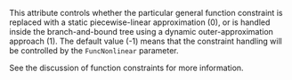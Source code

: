 This attribute controls whether the particular general function constraint is replaced with a static piecewise-linear
approximation (0), or is handled inside the branch-and-bound tree using a dynamic outer-approximation approach (1). The
default value (-1) means that the constraint handling will be controlled by the `FuncNonlinear` parameter.

See the discussion of function constraints for more information.
